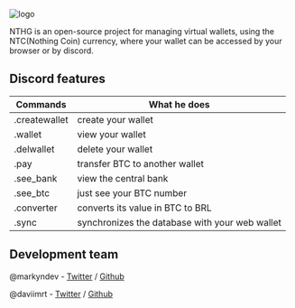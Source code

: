 
![logo](https://media.discordapp.net/attachments/852982490749992960/854163860793196574/PicsArt_06-14-10.02.03.png?width=588&height=273)

NTHG is an open-source project for managing virtual wallets, using the NTC(Nothing Coin) currency, where your wallet can be accessed by your browser or by discord.

## Discord features 
Commands   | What he does
--------- | ------
.createwallet | create your wallet
.wallet | view your wallet
.delwallet | delete your wallet
.pay | transfer BTC to another wallet
.see_bank | view the central bank
.see_btc | just see your BTC number
.converter | converts its value in BTC to BRL 
.sync | synchronizes the database with your web wallet

## Development team

@markyndev - [Twitter](https://twitter.com/markyndev) / [Github](https://github.com/markyndev)

@daviimrt - [Twitter](https://twitter.com/eudavidi) / [Github](https://github.com/daviimrt)
